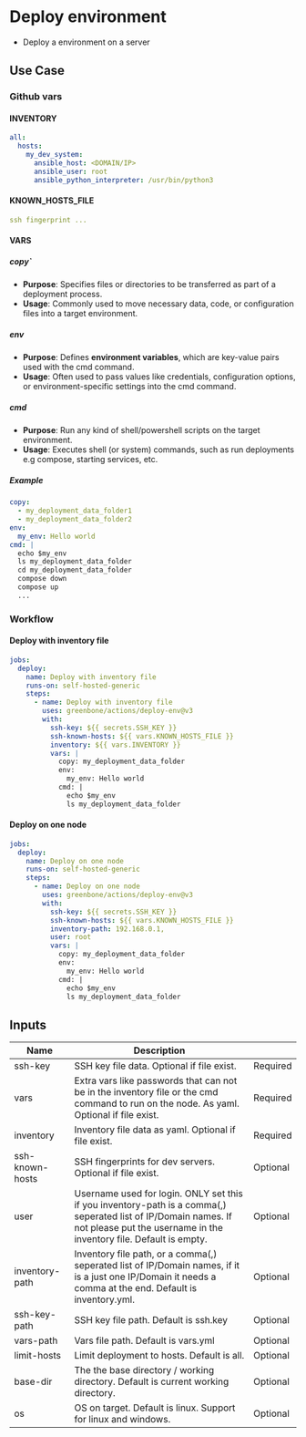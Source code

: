 # Deploy environment

- Deploy a environment on a server

## Use Case

### Github vars

#### INVENTORY

```yaml
all:
  hosts:
    my_dev_system:
      ansible_host: <DOMAIN/IP>
      ansible_user: root
      ansible_python_interpreter: /usr/bin/python3
```

#### KNOWN_HOSTS_FILE

```yaml
ssh fingerprint ...
```

#### VARS

##### copy`

* **Purpose**: Specifies files or directories to be transferred as part of a deployment process.
* **Usage**: Commonly used to move necessary data, code, or configuration files into a target environment.

##### env

* **Purpose**: Defines **environment variables**, which are key-value pairs used with the cmd command.
* **Usage**: Often used to pass values like credentials, configuration options, or environment-specific settings into the cmd command.

##### cmd

* **Purpose**: Run any kind of shell/powershell scripts on the target environment.
* **Usage**: Executes shell (or system) commands, such as run deployments e.g compose, starting services, etc.

##### Example
```yaml
copy:
  - my_deployment_data_folder1
  - my_deployment_data_folder2
env:
  my_env: Hello world
cmd: |
  echo $my_env
  ls my_deployment_data_folder
  cd my_deployment_data_folder
  compose down
  compose up
  ...
```

### Workflow

#### Deploy with inventory file

```yaml
jobs:
  deploy:
    name: Deploy with inventory file
    runs-on: self-hosted-generic
    steps:
      - name: Deploy with inventory file
        uses: greenbone/actions/deploy-env@v3
        with:
          ssh-key: ${{ secrets.SSH_KEY }}
          ssh-known-hosts: ${{ vars.KNOWN_HOSTS_FILE }}
          inventory: ${{ vars.INVENTORY }}
          vars: |
            copy: my_deployment_data_folder
            env:
              my_env: Hello world
            cmd: |
              echo $my_env
              ls my_deployment_data_folder
```

#### Deploy on one node
```yaml
jobs:
  deploy:
    name: Deploy on one node
    runs-on: self-hosted-generic
    steps:
      - name: Deploy on one node
        uses: greenbone/actions/deploy-env@v3
        with:
          ssh-key: ${{ secrets.SSH_KEY }}
          ssh-known-hosts: ${{ vars.KNOWN_HOSTS_FILE }}
          inventory-path: 192.168.0.1,
          user: root
          vars: |
            copy: my_deployment_data_folder
            env:
              my_env: Hello world
            cmd: |
              echo $my_env
              ls my_deployment_data_folder
```

## Inputs

| Name                           | Description                                                                                                                                                               |          |
|--------------------------------|---------------------------------------------------------------------------------------------------------------------------------------------------------------------------|----------|
| ssh-key            | SSH key file data. Optional if file exist.                                                                                                                                            | Required |
| vars               | Extra vars like passwords that can not be in the inventory file or the cmd command to run on the node. As yaml. Optional if file exist.                                               | Required |
| inventory          | Inventory file data as yaml. Optional if file exist.                      | Required |
| ssh-known-hosts    | SSH fingerprints for dev servers. Optional if file exist.                                                                                                                             | Optional |
| user               | Username used for login. ONLY set this if you inventory-path is a comma(,) seperated list of IP/Domain names. If not please put the username in the inventory file. Default is empty. | Optional |
| inventory-path     | Inventory file path, or a comma(,) seperated list of IP/Domain names, if it is a just one IP/Domain it needs a comma at the end. Default is inventory.yml.                                                                                                                                        | Optional |
| ssh-key-path       | SSH key file path. Default is ssh.key                                                                                                                                                 | Optional |
| vars-path          | Vars file path. Default is vars.yml                                                                                                                                                   | Optional |
| limit-hosts        | Limit deployment to hosts. Default is all.                                                                                                                                            | Optional |
| base-dir           | The the base directory / working directory. Default is current working directory.                                                                                                     | Optional |
| os                 | OS on target. Default is linux. Support for linux and windows.                                                                                                                        | Optional |
